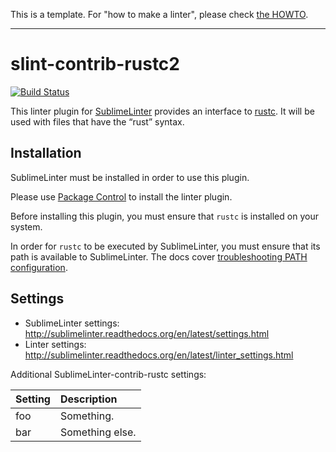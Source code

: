 This is a template. For "how to make a linter", please check [the HOWTO](HOWTO.md).

-----------------------------------------------------------------

slint-contrib-rustc2
================================

[![Build Status](https://travis-ci.org/SublimeLinter/SublimeLinter-contrib-rustc.svg?branch=master)](https://travis-ci.org/SublimeLinter/SublimeLinter-contrib-rustc)

This linter plugin for [SublimeLinter](https://github.com/SublimeLinter/SublimeLinter) provides an interface to [rustc](https://www.rust-lang.org/). It will be used with files that have the “rust” syntax.

## Installation
SublimeLinter must be installed in order to use this plugin.

Please use [Package Control](https://packagecontrol.io) to install the linter plugin.

Before installing this plugin, you must ensure that `rustc` is installed on your system.

In order for `rustc` to be executed by SublimeLinter, you must ensure that its path is available to SublimeLinter. The docs cover [troubleshooting PATH configuration](http://sublimelinter.readthedocs.io/en/latest/troubleshooting.html#finding-a-linter-executable).

## Settings
- SublimeLinter settings: http://sublimelinter.readthedocs.org/en/latest/settings.html
- Linter settings: http://sublimelinter.readthedocs.org/en/latest/linter_settings.html

Additional SublimeLinter-contrib-rustc settings:

|Setting|Description    |
|:------|:--------------|
|foo    |Something.     |
|bar    |Something else.|
